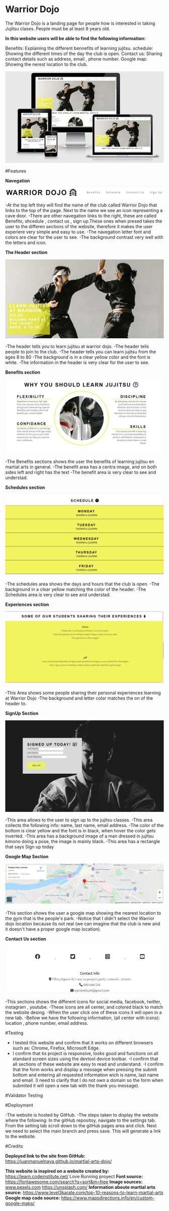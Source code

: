 # Warrior Dojo 

The Warrior Dojo is a landing page for people how is interested in taking Jujitsu clases.
People must be at least 8 years old.

**In this website users will be able to find the following information:**

Benefits: Explaining the different bennefits of learning jujitsu.
schedule: Showing the different times of the day the club is open.
Contact us: Sharing contact details such as address, email , phone number.
Google map: Showing the nerest location to the club.


![Display](/assets/images/Display.JPG)

#Features

**Navegation**

![Navegation](/assets/images/navegation.JPG)

-At the top left they will find the name of the club called Warrior Dojo that links to the top of the page. Next to the name we see an icon representing a cave door.
-There are other navegation links to the right, these are called Benefits, shcedule , contact us , sign up.These ones when presed takes the user to the differen sections of the website, therefore it makes the user experiere very simple and easy to use.
-The navegation letter font and colors are clear for the user to see.
-The background contrast very well with the letters and icon.


**The Header section**

![Header](/assets/images/Header.JPG)

-The header tells you to learn jujitsu at warrior dojo.
-The header tells people to join to the club.
-The header tells you can learn jujitsu from the ages 8 to 80
-The background is in a clear yellow color and the font is white.
-The information in the header is very clear for the user to see.

**Benefits section**

![Benefits](/assets/images/Benefits.JPG)


-The Benefits sections shows the user the benefits of learning jujitsu en martial arts in general.
-The benefit area has a centra image, and on both sides left and right has the text
-The benefit area is very clear to see and understad.

**Schedules section**

![Schedules](/assets/images/Schedules.JPG)

-The schedules area shows the days and hours that the club is open.
-The background in a clear yellow matching the color of the header.
-The Schedules area is very clear to see and understad.

**Experiences section**

![Experiences](/assets/images/Expiriences.JPG)

-This Area shows some people sharing their personal experiences learning at Warrior Dojo
-The background and letter color matches the on of the header to.

**SignUp Section**

![SignUP](/assets/images/singUpSection.JPG)

-This area allows to the user to sign up to the jujitsu classes.
-This area collects the following info: name, last name, email address.
-The color of the bottom is clear yellow and the font is in black, when hover the color gets inverted.
-This area has a background image of a man dressed in jujitsu kimono doing a pose, the image is mainly black.
-This area has a rectangle that says Sign up today

**Google Map Section**

![GoogleMap](/assets/images/googleMap.JPG)

-This section shows the user a google map showing the nearest location to the gym that is the people's park.
-Notice that I didn't select the Warrior dojo location because its not real (we can imagine that the club is new and it doesn't have a proper google map location).

**Contact Us section**

![contactUs](/assets/images/contactUs.JPG)

-This sections shows the different icons for social media, facebook, twitter, instagram , youtube. 
-These icons are all center, and colored black to match the website desing.
-When the user click one of these icons it will open in a new tab.
-Bellow we have the following information, (all center with icons): location , phone number, email address.


#Testing

- I tested this website and confirm that it works on different browsers such as: Chrome, Firefox, Microsoft Edge.
- I confirm that tis project is responsive, looks good and functions on all standard screen sizes using the devtool device toolbar.
-I confirm that all sections of these website are easy to read and understand.
-I confirm that the form works and display a message when  pressing the submit bottom and entering all requested information wich is name, last name and email. (I need to clarify that I do not own a domain so the form when submited it will open a new tab with the thank you message).

#Validator Testing





#Deployment

-The website is hosted by GitHub.
-The steps taken to display the website where the following:
In the gitHub repositoy, navigate to the settings tab.
From the setting tab scroll down to the gitHub pages area and click.
Next we need to select the main branch and press save.
This will generate a link to the website.


#Credits

**Deployed link to the site from GitHub:** https://juanmanuelnaya.github.io/martial-arts-dojo/

**This website is inspired  on a website created by:** https://learn.codeinstitute.net/  Love Running proyect 
**Font source:** https://fontawesome.com/search?q=sort&m=free
**Image sources:**  www.pexels.com
					https://unsplash.com/
**Information aboute martial arts source:** https://www.level3karate.com/top-10-reasons-to-learn-martial-arts
**Google map code source:** https://www.mapsdirections.info/en/custom-google-maps/

